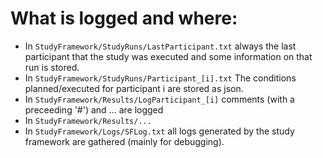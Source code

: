 # What is logged and where:

* In ``StudyFramework/StudyRuns/LastParticipant.txt`` always the last participant that the study was executed and some information on that run is stored.
* In ``StudyFramework/StudyRuns/Participant_[i].txt`` The conditions planned/executed for participant i are stored as json.
* In ``StudyFramework/Results/LogParticipant_[i]`` comments (with a preceeding '#') and ... are logged
* In ``StudyFramework/Results/...``
* In ``StudyFramework/Logs/SFLog.txt`` all logs generated by the study framework are gathered (mainly for debugging).